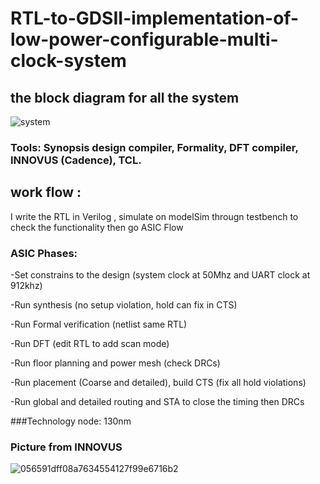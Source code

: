 # RTL-to-GDSII-implementation-of-low-power-configurable-multi-clock-system

## the block diagram for all the system 

![system](https://user-images.githubusercontent.com/111699435/209229222-9930fb92-f732-47b5-abad-f26a671a6741.PNG)

### Tools: Synopsis design compiler, Formality, DFT compiler, INNOVUS (Cadence), TCL.
## work flow :
 I write the RTL in Verilog , simulate on modelSim througn testbench to check the functionality then go ASIC Flow 

### ASIC Phases: 

-Set constrains to the design (system clock at 50Mhz and UART clock at 912khz)

-Run synthesis (no setup violation, hold can fix in CTS)

-Run Formal verification (netlist same RTL)

-Run DFT (edit RTL to add scan mode)

-Run floor planning and power mesh (check DRCs)

-Run placement (Coarse and detailed), build CTS (fix all hold violations)

-Run global and detailed routing and STA to close the timing then DRCs

###Technology node: 130nm

### Picture from INNOVUS



![056591dff08a7634554127f99e6716b2](https://github.com/islam-nasser0/RTL-to-GDSII-implementation-of-low-power-configurable-multi-clock-system/assets/111699435/ec9675db-ae7a-4793-bedd-46e6f670473b)
